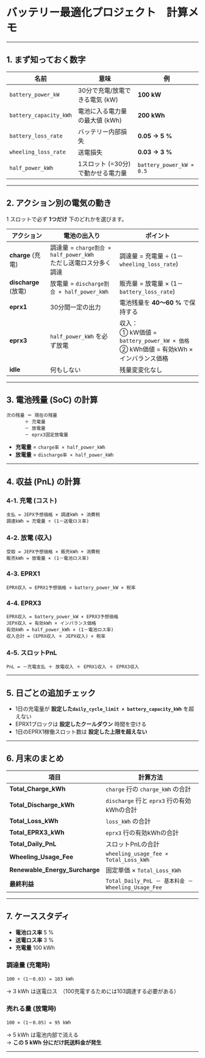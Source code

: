 # バッテリー最適化プロジェクト 計算メモ

---

## 1. まず知っておく数字

| 名前 | 意味                    | 例 |
|------|-----------------------|----|
| `battery_power_kW` | 30分で充電/放電できる電気 (kW)   | **100 kW** |
| `battery_capacity_kWh` | 電池に入る電力量の最大値 (kWh)    | **200 kWh** |
| `battery_loss_rate` | バッテリー内部損失             | **0.05 → 5 %** |
| `wheeling_loss_rate` | 送電損失                  | **0.03 → 3 %** |
| `half_power_kWh` | 1スロット (=30分) で動かせる電力量 | `battery_power_kW × 0.5` |

---

## 2. アクション別の電気の動き

1 スロットで必ず **1つだけ** 下のどれかを選びます。

| アクション | 電池の出入り                                          | ポイント                                                                  |
|-----------|-------------------------------------------------|-----------------------------------------------------------------------|
| **charge** (充電) | 調達量 = `charge割合 × half_power_kWh`  <br>ただし送電ロス分多く調達 | 調達量 = 充電量 ÷ (1－`wheeling_loss_rate`)                                  |
| **discharge** (放電) | 放電量 = `discharge割合 × half_power_kWh`            | 販売量 = 放電量 × (1－`battery_loss_rate`)                                   |
| **eprx1** | 30分間一定の出力                                       | 電池残量を **40〜60 %** で保持する                                               |
| **eprx3** | `half_power_kWh` を必ず放電                          | 収入：<br>① kW価値 = `battery_power_kW × 価格`<br>② kWh価値 = 有効kWh × インバランス価格 |
| **idle** | 何もしない                                           | 残量変変化なし                                                               |

---

## 3. 電池残量 (SoC) の計算

```
次の残量 ＝ 現在の残量
　　　　＋ 充電量
　　　　－ 放電量
　　　　－ eprx3固定放電量
```

- **充電量** = `charge率 × half_power_kWh`  
- **放電量** = `discharge率 × half_power_kWh`

---

## 4. 収益 (PnL) の計算

### 4‑1. 充電 (コスト)

```
支払 = JEPX予想価格 × 調達kWh + 消費税
調達kWh = 充電量 ÷ (1－送電ロス率)
```

### 4‑2. 放電 (収入)

```
受取 = JEPX予想価格 × 販売kWh + 消費税
販売kWh = 放電量 × (1－電池ロス率)
```

### 4‑3. EPRX1

```
EPRX収入 = EPRX1予想価格 × battery_power_kW × 税率
```

### 4‑4. EPRX3

```
EPRX収入 = battery_power_kW × EPRX3予想価格
JEPX収入 = 有効kWh × インバランス価格
有効kWh = half_power_kWh × (1－電池ロス率)
収入合計 = (EPRX収入 ＋ JEPX収入) × 税率
```

### 4‑5. スロットPnL

```
PnL = －充電支払 ＋ 放電収入 ＋ EPRX1収入 ＋ EPRX3収入
```

---

## 5. 日ごとの追加チェック

- 1日の充電量が **設定した`daily_cycle_limit × battery_capacity_kWh`** を超えない  
- EPRX1ブロックは **設定したクールダウン** 時間を空ける  
- 1日のEPRX1稼働スロット数は **設定した上限を超えない**

---

## 6. 月末のまとめ

| 項目 | 計算方法                                          |
|------|-----------------------------------------------|
| **Total_Charge_kWh** | `charge` 行の `charge_kWh` の合計                  |
| **Total_Discharge_kWh** | `discharge` 行と `eprx3` 行の有効kWhの合計             |
| **Total_Loss_kWh** | `loss_kWh` の合計                                |
| **Total_EPRX3_kWh** | `eprx3` 行の有効kWhの合計                            |
| **Total_Daily_PnL** | スロットPnLの合計                                    |
| **Wheeling_Usage_Fee** | `wheeling_usage_fee × Total_Loss_kWh`         |
| **Renewable_Energy_Surcharge** | 固定単価 × `Total_Loss_KWh`                       |
| **最終利益** | `Total_Daily_PnL － 基本料金 － Wheeling_Usage_Fee` |

---

## 7. ケーススタディ

- **電池ロス率** 5 %  
- **送電ロス率** 3 %  
- **充電量** 100 kWh

### 調達量 (充電時)

```
100 ÷ (1－0.03) = 103 kWh
```
→ 3 kWh は送電ロス　（100充電するためには103調達する必要がある）

### 売れる量 (放電時)

```
100 × (1－0.05) = 95 kWh
```
→ 5 kWh は電池内部で消える  
→ **この 5 kWh 分にだけ託送料金が発生**

---
